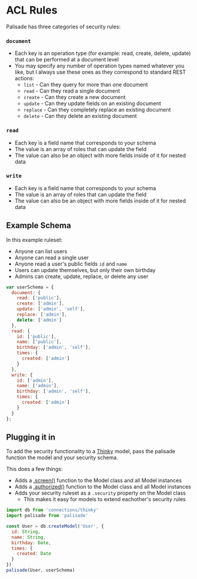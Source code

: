 # ACL Rules

Palisade has three categories of security rules:

### `document`

  - Each key is an operation type (for example: read, create, delete, update) that can be performed at a document level
  - You may specify any number of operation types named whatever you like, but I always use these ones as they correspond to standard REST actions:
    - `list` - Can they query for more than one document
    - `read` - Can they read a single document
    - `create` - Can they create a new document
    - `update` - Can they update fields on an existing document
    - `replace` - Can they completely replace an existing document
    - `delete` - Can they delete an existing document

### `read`

  - Each key is a field name that corresponds to your schema
  - The value is an array of roles that can update the field
  - The value can also be an object with more fields inside of it for nested data

### `write`

  - Each key is a field name that corresponds to your schema
  - The value is an array of roles that can update the field
  - The value can also be an object with more fields inside of it for nested data

## Example Schema

In this example ruleset:

- Anyone can list users
- Anyone can read a single user
- Anyone read a user's public fields `id` and `name`
- Users can update themselves, but only their own birthday
- Admins can create, update, replace, or delete any user

```js
var userSchema = {
  document: {
    read: ['public'],
    create: ['admin'],
    update: ['admin', 'self'],
    replace: ['admin'],
    delete: ['admin']
  },
  read: {
    id: ['public'],
    name: ['public'],
    birthday: ['admin', 'self'],
    times: {
      created: ['admin']
    }
  },
  write: {
    id: ['admin'],
    name: ['admin'],
    birthday: ['admin', 'self'],
    times: {
      created: ['admin']
    }
  }
};
```

## Plugging it in

To add the security functionality to a [Thinky](http://thinky.io) model, pass the palisade function the model and your security schema.

This does a few things:
- Adds a [.screen()](Screen.md) function to the Model class and all Model instances
- Adds a [.authorized()](Authorized.md) function to the Model class and all Model instances
- Adds your security ruleset as a `.security` property on the Model class
  - This makes it easy for models to extend eachother's security rules

```js
import db from 'connections/thinky'
import palisade from 'palisade'

const User = db.createModel('User', {
  id: String,
  name: String,
  birthday: Date,
  times: {
    created: Date
  }
})
palisade(User, userSchema)
```
